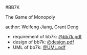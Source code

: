 #BB7K

The Game of Monopoly

author: Weifeng Jiang, Grant Deng

* requirement of bb7k: [@bb7k.pdf](https://github.com/julimi/bb7k/blob/master/bb7k.pdf)
* design of bb7k: [@design.pdf](https://github.com/julimi/bb7k/blob/master/design.pdf)
* UML of bb7k: [@UML.pdf](https://github.com/julimi/bb7k/blob/master/UML.pdf)
